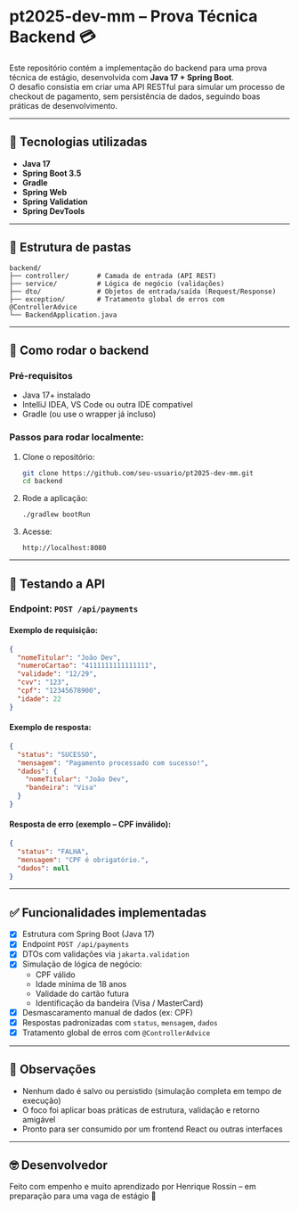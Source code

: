 # pt2025-dev-mm – Prova Técnica Backend 💳

Este repositório contém a implementação do backend para uma prova técnica de estágio, desenvolvida com **Java 17 + Spring Boot**.  
O desafio consistia em criar uma API RESTful para simular um processo de checkout de pagamento, sem persistência de dados, seguindo boas práticas de desenvolvimento.

---

## 🚀 Tecnologias utilizadas

- **Java 17**
- **Spring Boot 3.5**
- **Gradle**
- **Spring Web**
- **Spring Validation**
- **Spring DevTools**

---

## 📁 Estrutura de pastas

```
backend/
├── controller/       # Camada de entrada (API REST)
├── service/          # Lógica de negócio (validações)
├── dto/              # Objetos de entrada/saída (Request/Response)
├── exception/        # Tratamento global de erros com @ControllerAdvice
└── BackendApplication.java
```

---

## 🔌 Como rodar o backend

### Pré-requisitos

- Java 17+ instalado
- IntelliJ IDEA, VS Code ou outra IDE compatível
- Gradle (ou use o wrapper já incluso)

### Passos para rodar localmente:

1. Clone o repositório:
   ```bash
   git clone https://github.com/seu-usuario/pt2025-dev-mm.git
   cd backend
   ```

2. Rode a aplicação:
   ```bash
   ./gradlew bootRun
   ```

3. Acesse:
   ```
   http://localhost:8080
   ```

---

## 🧪 Testando a API

### Endpoint: `POST /api/payments`

#### Exemplo de requisição:

```json
{
  "nomeTitular": "João Dev",
  "numeroCartao": "4111111111111111",
  "validade": "12/29",
  "cvv": "123",
  "cpf": "12345678900",
  "idade": 22
}
```

#### Exemplo de resposta:

```json
{
  "status": "SUCESSO",
  "mensagem": "Pagamento processado com sucesso!",
  "dados": {
    "nomeTitular": "João Dev",
    "bandeira": "Visa"
  }
}
```

#### Resposta de erro (exemplo – CPF inválido):

```json
{
  "status": "FALHA",
  "mensagem": "CPF é obrigatório.",
  "dados": null
}
```

---

## ✅ Funcionalidades implementadas

- [x] Estrutura com Spring Boot (Java 17)
- [x] Endpoint `POST /api/payments`
- [x] DTOs com validações via `jakarta.validation`
- [x] Simulação de lógica de negócio:
  - CPF válido
  - Idade mínima de 18 anos
  - Validade do cartão futura
  - Identificação da bandeira (Visa / MasterCard)
- [x] Desmascaramento manual de dados (ex: CPF)
- [x] Respostas padronizadas com `status`, `mensagem`, `dados`
- [x] Tratamento global de erros com `@ControllerAdvice`

---

## 📌 Observações

- Nenhum dado é salvo ou persistido (simulação completa em tempo de execução)
- O foco foi aplicar boas práticas de estrutura, validação e retorno amigável
- Pronto para ser consumido por um frontend React ou outras interfaces

---

## 🤓 Desenvolvedor

Feito com empenho e muito aprendizado por Henrique Rossin – em preparação para uma vaga de estágio 🚀
